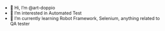 - 👋 Hi, I’m @art-doppio
- 👀 I’m interested in Automated Test
- 🌱 I’m currently learning Robot Framework, Selenium, anything related to QA tester

<!---
art-doppio/art-doppio is a ✨ special ✨ repository because its `README.md` (this file) appears on your GitHub profile.
You can click the Preview link to take a look at your changes.
--->
